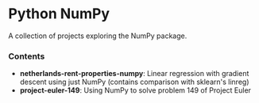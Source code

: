 # Python NumPy

A collection of projects exploring the NumPy package.

### Contents
* __netherlands-rent-properties-numpy__: Linear regression with gradient descent using just NumPy (contains comparison with sklearn's linreg)
* __project-euler-149__: Using NumPy to solve problem 149 of Project Euler